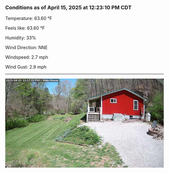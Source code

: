 ### Conditions as of April 15, 2025 at 12:23:10 PM CDT 

Temperature: 63.60 &deg;F

Feels like: 63.60 &deg;F

Humidity: 33%

Wind Direction: NNE

Windspeed: 2.7 mph

Wind Gust: 2.9 mph

---

<img src="./images/latest.jpeg"/>

